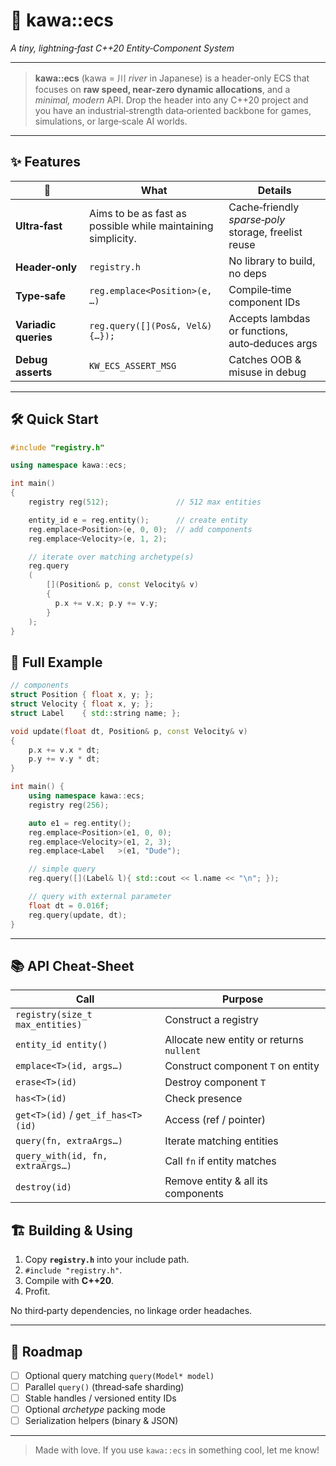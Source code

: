 # 🌊 **kawa::ecs**

*A tiny, lightning‑fast C++20 Entity‑Component System*

---

> **kawa::ecs** (kawa = 川 *river* in Japanese) is a header‑only ECS that
> focuses on **raw speed, near-zero dynamic allocations**, and a
> *minimal, modern* API. Drop the header into any C++20 project and you
> have an industrial‑strength data‑oriented backbone for games, simulations,
> or large‑scale AI worlds.

---

## ✨ Features

| 🚀                                | What                                                           | Details                                              |
| --------------------------------- | -------------------------------------------------------------- | ---------------------------------------------------- |
| **Ultra‑fast**                    | Aims to be as fast as possible while maintaining simplicity.    | Cache‑friendly *sparse‑poly* storage, freelist reuse |
| **Header‑only**                   | `registry.h`                                                   | No library to build, no deps                         |
| **Type‑safe**                     | `reg.emplace<Position>(e, …)`                                  | Compile‑time component IDs                           |
| **Variadic queries**              | `reg.query([](Pos&, Vel&){…});`                                | Accepts lambdas or functions, auto‑deduces args      |
| **Debug asserts**                 | `KW_ECS_ASSERT_MSG`                                            | Catches OOB & misuse in debug                        |

---

## 🛠️ Quick Start

```cpp
#include "registry.h"

using namespace kawa::ecs;

int main()
{
    registry reg(512);               // 512 max entities

    entity_id e = reg.entity();      // create entity
    reg.emplace<Position>(e, 0, 0);  // add components
    reg.emplace<Velocity>(e, 1, 2);

    // iterate over matching archetype(s)
    reg.query
    (
        [](Position& p, const Velocity& v)
        {
          p.x += v.x; p.y += v.y;
        }
    );
}
```
## 📝 Full Example

```cpp
// components
struct Position { float x, y; };
struct Velocity { float x, y; };
struct Label    { std::string name; };

void update(float dt, Position& p, const Velocity& v)
{
    p.x += v.x * dt;
    p.y += v.y * dt;
}

int main() {
    using namespace kawa::ecs;
    registry reg(256);

    auto e1 = reg.entity();
    reg.emplace<Position>(e1, 0, 0);
    reg.emplace<Velocity>(e1, 2, 3);
    reg.emplace<Label   >(e1, "Dude");

    // simple query
    reg.query([](Label& l){ std::cout << l.name << "\n"; });

    // query with external parameter
    float dt = 0.016f;
    reg.query(update, dt);
}
```

---

## 📚 API Cheat‑Sheet

| Call                               | Purpose                                  |
| ---------------------------------- | ---------------------------------------- |
| `registry(size_t max_entities)`    | Construct a registry                     |
| `entity_id entity()`               | Allocate new entity or returns `nullent` |
| `emplace<T>(id, args…)`            | Construct component `T` on entity        |
| `erase<T>(id)`                     | Destroy component `T`                    |
| `has<T>(id)`                       | Check presence                           |
| `get<T>(id)` / `get_if_has<T>(id)` | Access (ref / pointer)                   |
| `query(fn, extraArgs…)`            | Iterate matching entities                |
| `query_with(id, fn, extraArgs…)`   | Call `fn` if entity matches              |
| `destroy(id)`                      | Remove entity & all its components       |

## 🏗️ Building & Using

1. Copy **`registry.h`** into your include path.
2. `#include "registry.h"`.
3. Compile with **C++20**.
4. Profit.

No third‑party dependencies, no linkage order headaches.

---

## 🔄 Roadmap

* [ ] Optional query matching `query(Model* model)` 
* [ ] Parallel `query()` (thread‑safe sharding)
* [ ] Stable handles / versioned entity IDs
* [ ] Optional *archetype* packing mode
* [ ] Serialization helpers (binary & JSON)

---

> Made with love.
> If you use `kawa::ecs` in something cool,
> let me know!
